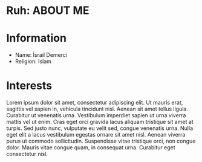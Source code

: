 # Ruh: ABOUT ME

# Information
- Name: İsrail Demerci
- Religion: Islam

# Interests
Lorem ipsum dolor sit amet, consectetur adipiscing elit. Ut mauris erat, sagittis vel sapien in, vehicula tincidunt nisl. Aenean sit amet tellus ligula. Curabitur ut venenatis urna. Vestibulum imperdiet sapien ut urna viverra mattis vel ut enim. Cras eget orci gravida lacus aliquam tristique sit amet at turpis. Sed justo nunc, vulputate eu velit sed, congue venenatis urna. Nulla eget elit a lacus vestibulum egestas ornare sit amet nisl. Aenean viverra purus ut commodo sollicitudin. Suspendisse vitae tristique orci, non congue dolor. Mauris vitae congue quam, in consequat urna. Curabitur eget consectetur nisl. 
